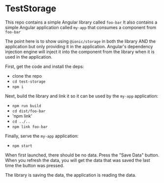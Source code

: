 # TestStorage

This repo contains a simple Angular library called `foo-bar`
It also contains a simple Angular application called `my-app` that consumes a component from `foo-bar`

The point here is to show using `@ionic/storage` in both the library AND the application but only providing it in the application. Angular's dependency injection engine will inject it into the component from the library when it is used in the application.

First, get the code and install the deps:

- clone the repo
- `cd test-storage`
- `npm i`


Next, build the library and link it so it can be used by the `my-app` application:

- `npm run build`
- `cd dist/foo-bar`
- 'npm link'
- `cd ../..`
- `npm link foo-bar`

Finally, serve the `my-app` application:

- `npm start`

When first launched, there should be no data. Press the "Save Data" button. When you refresh the data, you will get the data that was saved the last time the button was pressed.

The library is saving the data, the application is reading the data.

